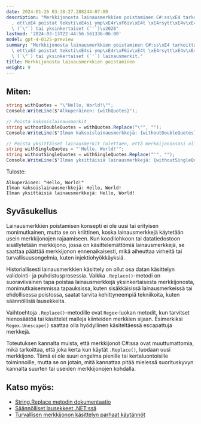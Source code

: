 ```yaml
---
date: 2024-01-26 03:38:27.288244-07:00
description: "Merkkijonosta lainausmerkkien poistaminen C#:ss\xE4 tarkoittaa sit\xE4\
  , ett\xE4 poistat teksti\xE4si ymp\xE4r\xF6iv\xE4t \xE4rsytt\xE4v\xE4t kaksois-\
  \ (`\"`) tai yksinkertaiset (`'`)\u2026"
lastmod: '2024-03-13T22:44:56.561336-06:00'
model: gpt-4-0125-preview
summary: "Merkkijonosta lainausmerkkien poistaminen C#:ss\xE4 tarkoittaa sit\xE4,\
  \ ett\xE4 poistat teksti\xE4si ymp\xE4r\xF6iv\xE4t \xE4rsytt\xE4v\xE4t kaksois-\
  \ (`\"`) tai yksinkertaiset (`'`) lainausmerkit."
title: Merkkijonosta lainausmerkkien poistaminen
weight: 9
---
```


## Miten:
```csharp
string withQuotes = "\"Hello, World!\"";
Console.WriteLine($"Alkuperäinen: {withQuotes}");

// Poista kaksoislainausmerkit
string withoutDoubleQuotes = withQuotes.Replace("\"", "");
Console.WriteLine($"Ilman kaksoislainausmerkkejä: {withoutDoubleQuotes}");

// Poista yksittäiset lainausmerkit (olettaen, että merkkijonossasi oli alun perin niitä)
string withSingleQuotes = "'Hello, World!'";
string withoutSingleQuotes = withSingleQuotes.Replace("'", "");
Console.WriteLine($"Ilman yksittäisiä lainausmerkkejä: {withoutSingleQuotes}");
```

Tuloste:
```
Alkuperäinen: "Hello, World!"
Ilman kaksoislainausmerkkejä: Hello, World!
Ilman yksittäisiä lainausmerkkejä: Hello, World!
```

## Syväsukellus
Lainausmerkkien poistamisen konsepti ei ole uusi tai erityisen monimutkainen, mutta se on kriittinen, koska lainausmerkkejä käytetään usein merkkijonojen rajaamiseen. Kun koodilohkoon tai datatiedostoon sisällytetään merkkijono, jossa on käsittelemättömiä lainausmerkkejä, se saattaa päättää merkkijonon ennenaikaisesti, mikä aiheuttaa virheitä tai turvallisuusongelmia, kuten injektiohyökkäyksiä.

Historiallisesti lainausmerkkien käsittely on ollut osa datan käsittelyn validointi- ja puhdistusprosessia. Vaikka `.Replace()`-metodi on suoraviivainen tapa poistaa lainausmerkkejä yksinkertaisesta merkkijonosta, monimutkaisemmissa tapauksissa, kuten sisäkkäisissä lainausmerkeissä tai ehdollisessa poistossa, saatat tarvita kehittyneempiä tekniikoita, kuten säännöllisiä lausekkeita.

Vaihtoehtoja `.Replace()`-metodille ovat `Regex`-luokan metodit, kun tarvitset hienosäätöä tai käsittelet malleja kiinteiden merkkien sijaan. Esimerkiksi `Regex.Unescape()` saattaa olla hyödyllinen käsiteltäessä escapattuja merkkejä.

Toteutuksen kannalta muista, että merkkijonot C#:ssa ovat muuttumattomia, mikä tarkoittaa, että joka kerta kun käytät `.Replace()`, luodaan uusi merkkijono. Tämä ei ole suuri ongelma pienille tai kertaluontoisille toiminnoille, mutta se on jotain, mitä kannattaa pitää mielessä suorituskyvyn kannalta suurten tai useiden merkkijonojen kohdalla.

## Katso myös:
- [String.Replace metodin dokumentaatio](https://docs.microsoft.com/en-us/dotnet/api/system.string.replace?view=netframework-4.8)
- [Säännölliset lausekkeet .NET:ssä](https://docs.microsoft.com/en-us/dotnet/standard/base-types/regular-expressions)
- [Turvallisen merkkijonon käsittelyn parhaat käytännöt](https://www.owasp.org/index.php/Data_Validation)
